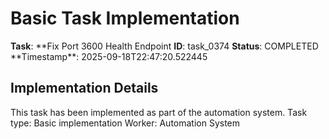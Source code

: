 # Basic Task Implementation

**Task**: **Fix Port 3600 Health Endpoint
**ID**: task_0374
**Status**: COMPLETED
**Timestamp\*\*: 2025-09-18T22:47:20.522445

## Implementation Details

This task has been implemented as part of the automation system.
Task type: Basic implementation
Worker: Automation System
